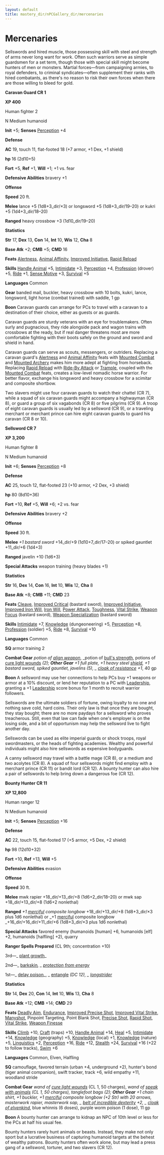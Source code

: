 ```yaml
---
layout: default
title: mastery_dir/nPCGallery_dir/mercenaries
---
```

# Mercenaries

Sellswords and hired muscle, those possessing skill with steel and strength of arms never long want for work. Often such warriors serve as simple guardsmen for a set term, though those with special skill might become hunters of men or monsters. Martial forces—from campaigning armies, to royal defenders, to criminal syndicates—often supplement their ranks with hired combatants, as there's no reason to risk their own forces when there are those willing to bleed for gold.

**Caravan Guard CR 1**

**XP 400**

Human fighter 2

N Medium humanoid

**Init** +5; **Senses** [Perception](../../../skills_dir/perception#_perception) +4

**Defense**

**AC** 19, touch 11, flat-footed 18 (+7 armor, +1 Dex, +1 shield)

**hp** 16 (2d10+5)

**Fort** +5, **Ref** +1, **Will** +1; +1 vs. fear

**Defensive Abilities** bravery +1

**Offense**

**Speed** 20 ft.

**Melee** lance +5 (1d8+3_dir/×3) or longsword +5 (1d8+3_dir/19–20) or kukri +5 (1d4+3_dir/18–20)

**Ranged** heavy crossbow +3 (1d10_dir/19–20)

**Statistics**

**Str** 17, **Dex** 13, **Con** 14, **Int** 10, **Wis** 12, **Cha** 8

**Base Atk** +2; **CMB** +5; **CMD** 16

**Feats** [Alertness](../../../feats#_alertness), [Animal Affinity](../../../feats#_animal-affinity), [Improved Initiative](../../../feats#_improved-initiative), [Rapid Reload](../../../feats#_rapid-reload)

**Skills** [Handle Animal](../../../skills_dir/handleAnimal#_handle-animal) +5, [Intimidate](../../../skills_dir/intimidate#_intimidate) +3, [Perception](../../../skills_dir/perception#_perception) +4, [Profession](../../../skills_dir/profession#_profession) (drover) +5, [Ride](../../../skills_dir/ride#_ride) +1, [Sense Motive](../../../skills_dir/senseMotive#_sense-motive) +3, [Survival](../../../skills_dir/survival#_survival) +5

**Languages** Common

**Gear** banded mail, buckler, heavy crossbow with 10 bolts, kukri, lance, longsword, light horse (combat trained) with saddle, 1 gp

**Boon** Caravan guards can arrange for PCs to travel with a caravan to a destination of their choice, either as guests or as guards.

Caravan guards are sturdy veterans with an eye for troublemakers. Often surly and pugnacious, they ride alongside pack and wagon trains with crossbows at the ready, but if real danger threatens most are more comfortable fighting with their boots safely on the ground and sword and shield in hand.

Caravan guards can serve as scouts, messengers, or outriders. Replacing a caravan guard's [Alertness](../../../feats#_alertness) and [Animal Affinity](../../../feats#_animal-affinity) feats with [Mounted Combat](../../../feats#_mounted-combat) and [Mounted Archery](../../../feats#_mounted-archery) makes him more adept at fighting from horseback. Replacing [Rapid Reload](../../../feats#_rapid-reload) with [Ride-By Attack](../../../feats#_ride-by-attack) or [Trample](../../../feats#_trample), coupled with the [Mounted Combat](../../../feats#_mounted-combat) feats, creates a low-level nomadic horse warrior. For better flavor, exchange his longsword and heavy crossbow for a scimitar and composite shortbow.

Two slavers might use four caravan guards to watch their chattel (CR 7), while a squad of six caravan guards might accompany a highwayman (CR 8), or guard a group of six vagabonds (CR 8) or five pilgrims (CR 9). A troop of eight caravan guards is usually led by a sellsword (CR 9), or a traveling merchant or merchant prince can hire eight caravan guards to guard his caravan (CR 8 or 10).

**Sellsword CR 7**

**XP 3,200**

Human fighter 8

N Medium humanoid

**Init** +6; **Senses** [Perception](../../../skills_dir/perception#_perception) +8

**Defense**

**AC** 25, touch 12, flat-footed 23 (+10 armor, +2 Dex, +3 shield)

**hp** 80 (8d10+36)

**Fort** +10, **Ref** +5, **Will** +6; +2 vs. fear

**Defensive Abilities** bravery +2

**Offense**

**Speed** 30 ft.

**Melee** _+1 bastard sword_ +14_dir/+9 (1d10+7_dir/17–20) or spiked gauntlet +11_dir/+6 (1d4+3)

**Ranged** javelin +10 (1d6+3)

**Special Attacks** weapon training (heavy blades +1)

**Statistics**

**Str** 16, **Dex** 14, **Con** 16, **Int** 10, **Wis** 12, **Cha** 8

**Base Atk** +8; **CMB** +11; **CMD** 23

**Feats** [Cleave](../../../feats#_cleave), [Improved Critical](../../../feats#_improved-critical) (bastard sword), [Improved Initiative](../../../feats#_improved-initiative), [Improved Iron Will](../../../feats#_improved-iron-will), [Iron Will](../../../feats#_iron-will), [Power Attack](../../../feats#_power-attack), [Toughness](../../../feats#_toughness), [Vital Strike](../../../feats#_vital-strike), [Weapon Focus](../../../feats#_weapon-focus) (bastard sword), [Weapon Specialization](../../../feats#_weapon-specialization) (bastard sword)

**Skills** [Intimidate](../../../skills_dir/intimidate#_intimidate) +7, [Knowledge](../../../skills_dir/knowledge#_knowledge) (dungeoneering) +5, [Perception](../../../skills_dir/perception#_perception) +8, [Profession](../../../skills_dir/profession#_profession) (soldier) +5, [Ride](../../../skills_dir/ride#_ride) +8, [Survival](../../../skills_dir/survival#_survival) +10

**Languages** Common

**SQ** armor training 2

**Combat Gear** _potion of [align weapon](../../../spells_dir/alignWeapon#_align-weapon)_, _potion of [bull's strength](../../../spells_dir/bullSStrength#_bull-s-strength), potions of [cure light wounds](../../../spells_dir/cureLightWounds#_cure-light-wounds) _(2); **Other Gear** _+1 full plate_, _+1 heavy steel [shield](../../../spells_dir/shield#_shield)_, _+1 bastard sword_, spiked gauntlet, javelins (5), _ [cloak of resistance](../../../magicItems_dir/wondrousItems#_cloak-of-resistance) +1_, 40 gp

**Boon** A sellsword may use her connections to help PCs buy +1 weapons or armor at a 10% discount, or lend her reputation to a PC with [Leadership](../../../feats#_leadership), granting a +1 [Leadership](../../../feats#_leadership) score bonus for 1 month to recruit warrior followers.

Sellswords are the ultimate soldiers of fortune, owing loyalty to no one and nothing save cold, hard coins. Their only law is that once they are bought, they stay bought; there are no more paydays for a sellsword who proves treacherous. Still, even that law can fade when one's employer is on the losing side, and a bit of opportunism may help the sellsword live to fight another day.

Sellswords can be used as elite imperial guards or shock troops, royal swordmasters, or the heads of fighting academies. Wealthy and powerful individuals might also hire sellswords as expensive bodyguards.

A canny sellsword may travel with a battle mage (CR 8), or a medium and two acolytes (CR 8). A squad of four sellswords might find employ with a merchant prince (CR 11) or bandit lord (CR 12). A bounty hunter can also hire a pair of sellswords to help bring down a dangerous foe (CR 12).

**Bounty Hunter CR 11**

**XP 12,800**

Human ranger 12

N Medium humanoid

**Init** +5; **Senses** [Perception](../../../skills_dir/perception#_perception) +16

**Defense**

**AC** 22, touch 15, flat-footed 17 (+5 armor, +5 Dex, +2 shield)

**hp** 98 (12d10+32)

**Fort** +10, **Ref** +13, **Will** +5

**Defensive Abilities** evasion

**Offense**

**Speed** 30 ft.

**Melee** mwk rapier +18_dir/+13_dir/+8 (1d6+2_dir/18–20) or mwk sap +18_dir/+13_dir/+8 (1d6+2 nonlethal)

**Ranged** _+1 [merciful](../../../magicItems_dir/weapons#_weapons-merciful) composite longbow_ +18_dir/+13_dir/+8 (1d8+3_dir/×3 plus 1d6 nonlethal) or _+1 [merciful](../../../magicItems_dir/weapons#_weapons-merciful) composite longbow _+16_dir/+16_dir/+11_dir/+6 (1d8+3_dir/×3 plus 1d6 nonlethal)

**Special Attacks** favored enemy (humanoids [human] +6, humanoids [elf] +2, humanoids [halfling] +2), quarry

**Ranger Spells Prepared** (CL 9th; concentration +10)

3rd—_ [plant growth](../../../spells_dir/plantGrowth#_plant-growth)_

2nd—_ [barkskin](../../../spells_dir/barkskin#_barkskin)_, _ [protection from energy](../../../spells_dir/protectionFromEnergy#_protection-from-energy)_

1st—_ [delay poison](../../../spells_dir/delayPoison#_delay-poison)_, _ [entangle](../../../spells_dir/entangle#_entangle) _(DC 12), _ [longstrider](../../../spells_dir/longstrider#_longstrider)_

**Statistics**

**Str** 14, **Dex** 20, **Con** 14, **Int** 10, **Wis** 13, **Cha** 8

**Base Atk** +12; **CMB** +14; **CMD** 29

**Feats** [Deadly Aim](../../../feats#_deadly-aim), [Endurance](../../../feats#_endurance), [Improved Precise Shot](../../../feats#_improved-precise-shot), [Improved Vital Strike](../../../feats#_improved-vital-strike), [Manyshot](../../../feats#_manyshot), Pinpoint Targeting, Point Blank Shot, [Precise Shot](../../../feats#_precise-shot), [Rapid Shot](../../../feats#_rapid-shot), [Vital Strike](../../../feats#_vital-strike), [Weapon Finesse](../../../feats#_weapon-finesse)

**Skills** [Climb](../../../skills_dir/climb#_climb) +10, [Craft](../../../skills_dir/craft#_craft) (traps) +10, [Handle Animal](../../../skills_dir/handleAnimal#_handle-animal) +14, [Heal](../../../skills_dir/heal#_heal) +5, [Intimidate](../../../skills_dir/intimidate#_intimidate) +14, [Knowledge](../../../skills_dir/knowledge#_knowledge) (geography) +5, [Knowledge](../../../skills_dir/knowledge#_knowledge) (local) +1, [Knowledge](../../../skills_dir/knowledge#_knowledge) (nature) +5, [Linguistics](../../../skills_dir/linguistics#_linguistics) +2, [Perception](../../../skills_dir/perception#_perception) +16, [Ride](../../../skills_dir/ride#_ride) +12, [Stealth](../../../skills_dir/stealth#_stealth) +24, [Survival](../../../skills_dir/survival#_survival) +16 (+22 to follow tracks), [Swim](../../../skills_dir/swim#_swim) +6

**Languages** Common, Elven, Halfling

**SQ** camouflage, favored terrain (urban +4, underground +2), hunter's bond (tiger animal companion), swift tracker, track +6, wild empathy +11, woodland stride

**Combat Gear** _wand of [cure light wounds](../../../spells_dir/cureLightWounds#_cure-light-wounds)_ (CL 1, 50 charges), _wand of [speak with animals](../../../spells_dir/speakWithAnimals#_speak-with-animals) _(CL 1, 50 charges), tanglefoot bags (2); **Other Gear** _+1 chain shirt_, _+1 buckler_, _+1 [merciful](../../../magicItems_dir/weapons#_weapons-merciful) composite longbow_ (+2 Str) with 20 arrows, masterwork rapier, masterwork sap, _ [belt of incredible dexterity](../../../magicItems_dir/wondrousItems#_belt-of-incredible-dexterity) +2_, _ [cloak of elvenkind](../../../magicItems_dir/wondrousItems#_cloak-of-elvenkind)_, blue whinnis (6 doses), purple worm poison (1 dose), 11 gp

**Boon** A bounty hunter can arrange to kidnap an NPC of 10th level or less for the PCs at half his usual fee.

Bounty hunters rarely hunt animals or beasts. Instead, they make not only sport but a lucrative business of capturing humanoid targets at the behest of wealthy patrons. Bounty hunters often work alone, but may lead a press gang of a sellsword, torturer, and two slavers (CR 12).

